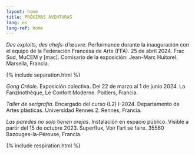 ```yaml
---
layout: home
title: PRÓXIMAS AVENTURAS
lang: es
lang-ref: home
---
```


*Des exploits, des chefs-d’œuvre*. Performance durante la inauguración con el equipo de la Federación Francesa de Arte (FFA). 25 de abril 2024. Frac Sud, MuCEM y \[mac]. Comisario de la exposición: Jean-Marc Huitorel. Marsella, Francia.

{% include separation.html %}

*Gong Créole*. Exposición colectiva. Del 22 de marzo al 1 de junio 2024. La Fanzinothèque, Le Confort Moderne. Poitiers, Francia.

*Taller de serigrafía*. Encargado del curso (L2) I-2024. Departamento de Artes plásticas. Universidad Rennes 2. Rennes, Francia.

*Las paredes no solo tienen orejas*. Instalación en espacio público. Visible a partir del 15 de octubre 2023. Superflux, Voir l’art se faire. 35560 Bazouges-la-Pérouse, Francia.

{% include respiration.html %}
